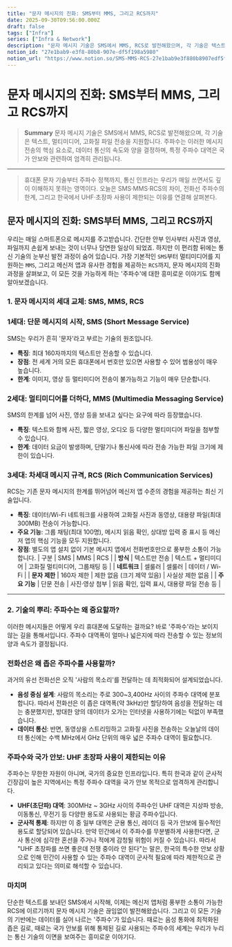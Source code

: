```yaml
---
title: "문자 메시지의 진화: SMS부터 MMS, 그리고 RCS까지"
date: 2025-09-30T09:56:00.000Z
draft: false
tags: ["Infra"]
series: ["Infra & Network"]
description: "문자 메시지 기술은 SMS에서 MMS, RCS로 발전해왔으며, 각 기술은 텍스트, 멀티미디어, 고화질 파일 전송을 지원합니다. 주파수는 이러한 메시지 전송의 핵심 요소로, 데이터 통신의 속도와 양을 결정하며, 특정 주파수 대역은 국가 안보와 관련하여 엄격히 관리됩니다."
notion_id: "27e1bab9-e3f8-80b8-907e-df5f198a5980"
notion_url: "https://www.notion.so/SMS-MMS-RCS-27e1bab9e3f880b8907edf5f198a5980"
---
```


# 문자 메시지의 진화: SMS부터 MMS, 그리고 RCS까지

> **Summary**
> 문자 메시지 기술은 SMS에서 MMS, RCS로 발전해왔으며, 각 기술은 텍스트, 멀티미디어, 고화질 파일 전송을 지원합니다. 주파수는 이러한 메시지 전송의 핵심 요소로, 데이터 통신의 속도와 양을 결정하며, 특정 주파수 대역은 국가 안보와 관련하여 엄격히 관리됩니다.

---

> 휴대폰 문자 기술부터 주파수 정책까지, 통신 인프라는 우리가 매일 쓰면서도 깊이 이해하지 못하는 영역이다. 오늘은 SMS·MMS·RCS의 차이, 전화선 주파수의 한계, 그리고 한국에서 UHF·초장파 사용이 제한되는 이유를 연결해 살펴본다.

## 문자 메시지의 진화: SMS부터 MMS, 그리고 RCS까지

우리는 매일 스마트폰으로 메시지를 주고받습니다. 간단한 안부 인사부터 사진과 영상, 파일까지 손쉽게 보내는 것이 너무나 당연한 일상이 되었죠. 하지만 이 편리함 뒤에는 통신 기술의 눈부신 발전 과정이 숨어 있습니다. 가장 기본적인 `SMS`부터 멀티미디어를 지원하는 `MMS`, 그리고 메신저 앱과 유사한 경험을 제공하는 `RCS`까지, 문자 메시지의 진화 과정을 살펴보고, 이 모든 것을 가능하게 하는 '주파수'에 대한 흥미로운 이야기도 함께 알아보겠습니다.

### 1. 문자 메시지의 세대 교체: SMS, MMS, RCS

### **1세대: 단문 메시지의 시작, SMS (Short Message Service)**

SMS는 우리가 흔히 '문자'라고 부르는 기술의 원조입니다.

- **특징**: 최대 160자까지의 텍스트만 전송할 수 있습니다.
- **장점**: 전 세계 거의 모든 휴대폰에서 번호만 있으면 사용할 수 있어 범용성이 매우 높습니다.
- **한계**: 이미지, 영상 등 멀티미디어 전송이 불가능하고 기능이 매우 단순합니다.
### **2세대: 멀티미디어를 더하다, MMS (Multimedia Messaging Service)**

SMS의 한계를 넘어 사진, 영상 등을 보내고 싶다는 요구에 따라 등장했습니다.

- **특징**: 텍스트와 함께 사진, 짧은 영상, 오디오 등 다양한 멀티미디어 파일을 첨부할 수 있습니다.
- **한계**: 데이터 요금이 발생하며, 단말기나 통신사에 따라 전송 가능한 파일 크기에 제한이 있습니다.
### **3세대: 차세대 메시지 규격, RCS (Rich Communication Services)**

RCS는 기존 문자 메시지의 한계를 뛰어넘어 메신저 앱 수준의 경험을 제공하는 최신 기술입니다.

- **특징**: 데이터/Wi-Fi 네트워크를 사용하여 고화질 사진과 동영상, 대용량 파일(최대 300MB) 전송이 가능합니다.
- **주요 기능**: 그룹 채팅(최대 100명), 메시지 읽음 확인, 상대방 입력 중 표시 등 메신저 앱의 핵심 기능을 모두 지원합니다.
- **장점**: 별도의 앱 설치 없이 기본 메시지 앱에서 전화번호만으로 풍부한 소통이 가능합니다.
| 구분 | SMS | MMS | RCS |
| **방식** | 텍스트만 전송 | 텍스트 + 멀티미디어 | 고화질 멀티미디어, 그룹채팅 등 |
| **네트워크** | 셀룰러 | 셀룰러 | 데이터 / Wi-Fi |
| **문자 제한** | 160자 제한 | 제한 없음 (크기 제약 있음) | 사실상 제한 없음 |
| **주요 기능** | 단문 전송 | 사진·영상 첨부 | 읽음 확인, 입력 표시, 대용량 파일 전송 등 |

---

### 2. 기술의 뿌리: 주파수는 왜 중요할까?

이러한 메시지들은 어떻게 우리 휴대폰에 도달하는 걸까요? 바로 '주파수'라는 보이지 않는 길을 통해서입니다. 주파수 대역폭이 얼마나 넓은지에 따라 전송할 수 있는 정보의 양과 속도가 결정됩니다.

### **전화선은 왜 좁은 주파수를 사용할까?**

과거의 유선 전화선은 오직 '사람의 목소리'를 전달하는 데 최적화되어 설계되었습니다.

- **음성 중심 설계**: 사람의 목소리는 주로 300~3,400Hz 사이의 주파수 대역에 분포합니다. 따라서 전화선은 이 좁은 대역폭(약 3kHz)만 할당하여 음성을 전달하는 데는 충분했지만, 방대한 양의 데이터가 오가는 인터넷을 사용하기에는 턱없이 부족했습니다.
- **데이터 통신**: 반면, 동영상을 스트리밍하고 고화질 사진을 전송하는 오늘날의 데이터 통신에는 수백 MHz에서 GHz 단위의 매우 넓은 주파수 대역이 필요합니다.
### **주파수와 국가 안보: UHF 초장파 사용이 제한되는 이유**

주파수는 무한한 자원이 아니며, 국가의 중요한 인프라입니다. 특히 한국과 같이 군사적 긴장감이 높은 지역에서는 특정 주파수 대역을 국가 안보 목적으로 엄격하게 관리합니다.

- **UHF(초단파) 대역**: 300MHz ~ 3GHz 사이의 주파수인 UHF 대역은 지상파 방송, 이동통신, 무전기 등 다양한 용도로 사용되는 황금 주파수입니다.
- **군사적 통제**: 하지만 이 중 일부 대역은 군용 통신, 레이더 등 국가 안보에 필수적인 용도로 할당되어 있습니다. 만약 민간에서 이 주파수를 무분별하게 사용한다면, 군사 통신에 심각한 혼선을 주거나 적에게 감청될 위험이 커질 수 있습니다.
따라서 "UHF 초장파를 쓰면 좋은데 전쟁 중이라 안 된다"는 말은, 한국의 특수한 안보 상황으로 인해 민간이 사용할 수 있는 주파수 대역이 군사적 필요에 따라 제한적으로 관리되고 있다는 의미로 해석할 수 있습니다.

### 마치며

단순한 텍스트를 보내던 SMS에서 시작해, 이제는 메신저 앱처럼 풍부한 소통이 가능한 RCS에 이르기까지 문자 메시지 기술은 끊임없이 발전해왔습니다. 그리고 이 모든 기술의 기반에는 데이터를 실어 나르는 '주파수'가 있습니다. 때로는 음성 통화에 최적화된 좁은 길로, 때로는 국가 안보를 위해 통제된 길로 사용되는 주파수의 세계는 우리가 누리는 통신 기술의 이면을 보여주는 흥미로운 이야기다.

